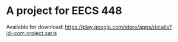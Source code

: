 # A project for EECS 448

Available for download: https://play.google.com/store/apps/details?id=com.project.xaria
